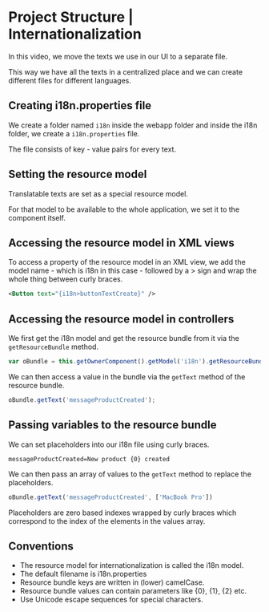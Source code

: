 # Project Structure | Internationalization

In this video, we move the texts we use in our UI to a separate file.

This way we have all the texts in a centralized place and we can create different files for different languages.

## Creating **i18n.properties** file

We create a folder named `i18n` inside the webapp folder and inside the i18n folder, we create a `i18n.properties` file.

The file consists of key - value pairs for every text.

## Setting the resource model

Translatable texts are set as a special resource model.

For that model to be available to the whole application, we set it to the component itself.

## Accessing the resource model in XML views

To access a property of the resource model in an XML view, we add the model name - which is i18n in this case - followed by a > sign and wrap the whole thing between curly braces.

```xml
<Button text="{i18n>buttonTextCreate}" />
```

## Accessing the resource model in controllers

We first get the i18n model and get the resource bundle from it via the `getResourceBundle` method.

```js
var oBundle = this.getOwnerComponent().getModel('i18n').getResourceBundle();
```

We can then access a value in the bundle via the `getText` method of the resource bundle.

```js
oBundle.getText('messageProductCreated');
```

## Passing variables to the resource bundle

We can set placeholders into our i18n file using curly braces.

```properties
messageProductCreated=New product {0} created
```

We can then pass an array of values to the `getText` method to replace the placeholders.

```js
oBundle.getText('messageProductCreated', ['MacBook Pro'])
```

Placeholders are zero based indexes wrapped by curly braces which correspond to the index of the elements in the values array.

## Conventions
 - The resource model for internationalization is called the i18n model.
 - The default filename is i18n.properties
 - Resource bundle keys are written in (lower) camelCase.
 - Resource bundle values can contain parameters like {0}, {1}, {2} etc.
 - Use Unicode escape sequences for special characters.
